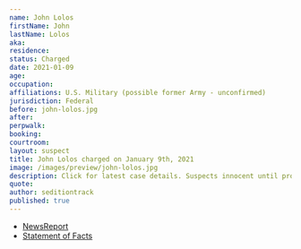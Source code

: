 ```yaml
---
name: John Lolos
firstName: John
lastName: Lolos
aka:
residence:
status: Charged
date: 2021-01-09
age:
occupation:
affiliations: U.S. Military (possible former Army - unconfirmed)
jurisdiction: Federal
before: john-lolos.jpg
after:
perpwalk:
booking:
courtroom:
layout: suspect
title: John Lolos charged on January 9th, 2021
image: /images/preview/john-lolos.jpg
description: Click for latest case details. Suspects innocent until proven guilty.
quote:
author: seditiontrack
published: true
---
```


- [NewsReport](https://nypost.com/2021/01/26/accused-capitol-rioter-idd-after-getting-kicked-off-plane/)
- [Statement of Facts](https://extremism.gwu.edu/sites/g/files/zaxdzs2191/f/John%20Lolos%20Statement%20of%20Facts.pdf)
